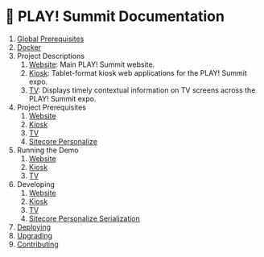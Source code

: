 # 📖 PLAY! Summit Documentation

1. [Global Prerequisites](prerequisites.md)
2. [Docker](docker.md)
3. Project Descriptions
   1. [Website](projects/website.md#Project-Description): Main PLAY! Summit website.
   2. [Kiosk](projects/kiosk.md#Project-Description): Tablet-format kiosk web applications for the PLAY! Summit expo.
   3. [TV](projects/tv.md#Project-Description): Displays timely contextual information on TV screens across the PLAY! Summit expo.
4. Project Prerequisites
   1. [Website](projects/website.md#Prerequisites)
   2. [Kiosk](projects/kiosk.md#Prerequisites)
   3. [TV](projects/tv.md#Prerequisites)
   4. [Sitecore Personalize](cdp-personalize/README.md)
5. Running the Demo
   1. [Website](projects/website.md#Running-the-Website)
   2. [Kiosk](projects/kiosk.md#Running-the-Kiosk)
   3. [TV](projects/tv.md#Running-the-TV)
6. Developing
   1. [Website](projects/website.md#Developing-the-Website)
   2. [Kiosk](projects/kiosk.md#Developing-the-Kiosk)
   3. [TV](projects/tv.md#Developing-the-TV)
   4. [Sitecore Personalize Serialization](cdp-personalize/serialization.md)
7. [Deploying](deploying.md)
8. [Upgrading](upgrading.md)
9. [Contributing](contributing.md)
